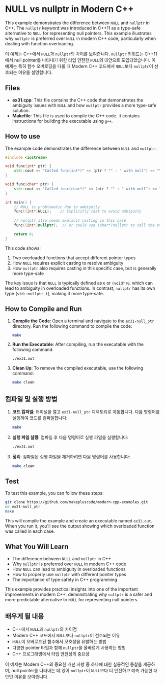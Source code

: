 # NULL vs nullptr in Modern C++

This example demonstrates the difference between `NULL` and `nullptr` in C++. The `nullptr` keyword was introduced in C++11 as a type-safe alternative to `NULL` for representing null pointers. This example illustrates why `nullptr` is preferred over `NULL` in modern C++ code, particularly when dealing with function overloading.

이 예제는 C++에서 `NULL`과 `nullptr`의 차이를 보여줍니다. `nullptr` 키워드는 C++11에서 null pointer를 나타내기 위한 타입 안전한 `NULL`의 대안으로 도입되었습니다. 이 예제는 특히 함수 오버로딩을 다룰 때 Modern C++ 코드에서 `NULL`보다 `nullptr`이 선호되는 이유를 설명합니다.

## Files

- **ex31.cpp**: This file contains the C++ code that demonstrates the ambiguity issues with `NULL` and how `nullptr` provides a more type-safe solution.
- **Makefile**: This file is used to compile the C++ code. It contains instructions for building the executable using `g++`.

## How to use

The example code demonstrates the difference between `NULL` and `nullptr`:

```cpp
#include <iostream>

void func(int* ptr) {
    std::cout << "Called func(int*)" << (ptr ? "" : " with null") << "\n";
}

void func(char* ptr) {
    std::cout << "Called func(char*)" << (ptr ? "" : " with null") << "\n";
}

int main() {
    // NULL is problematic due to ambiguity
    func((int*)NULL);    // Explicitly cast to avoid ambiguity
    
    // nullptr also needs explicit casting in this case
    func((int*)nullptr);  // or could use (char*)nullptr to call the other overload

    return 0;
}
```

This code shows:
1. Two overloaded functions that accept different pointer types
2. How `NULL` requires explicit casting to resolve ambiguity
3. How `nullptr` also requires casting in this specific case, but is generally more type-safe

The key issue is that `NULL` is typically defined as `0` or `(void*)0`, which can lead to ambiguity in overloaded functions. In contrast, `nullptr` has its own type (`std::nullptr_t`), making it more type-safe.

## How to Compile and Run

1. **Compile the Code**: Open a terminal and navigate to the `ex31-null_ptr` directory. Run the following command to compile the code:
   ```bash
   make
   ```

2. **Run the Executable**: After compiling, run the executable with the following command:
   ```bash
   ./ex31.out
   ```

3. **Clean Up**: To remove the compiled executable, use the following command:
   ```bash
   make clean
   ```

## 컴파일 및 실행 방법

1. **코드 컴파일**: 터미널을 열고 `ex31-null_ptr` 디렉토리로 이동합니다. 다음 명령어를 실행하여 코드를 컴파일합니다:
   ```bash
   make
   ```

2. **실행 파일 실행**: 컴파일 후 다음 명령어로 실행 파일을 실행합니다:
   ```bash
   ./ex31.out
   ```

3. **정리**: 컴파일된 실행 파일을 제거하려면 다음 명령어를 사용합니다:
   ```bash
   make clean
   ```

## Test

To test this example, you can follow these steps:

```bash
git clone https://github.com/makepluscode/modern-cpp-examples.git
cd ex31-null_ptr
make
```

This will compile the example and create an executable named `ex31.out`. When you run it, you'll see the output showing which overloaded function was called in each case.

## What You Will Learn

- The difference between `NULL` and `nullptr` in C++
- Why `nullptr` is preferred over `NULL` in modern C++ code
- How `NULL` can lead to ambiguity in overloaded functions
- How to properly use `nullptr` with different pointer types
- The importance of type safety in C++ programming

This example provides practical insights into one of the important improvements in modern C++, demonstrating why `nullptr` is a safer and more predictable alternative to `NULL` for representing null pointers.

## 배우게 될 내용

- C++에서 `NULL`과 `nullptr`의 차이점
- Modern C++ 코드에서 `NULL`보다 `nullptr`이 선호되는 이유
- `NULL`이 오버로드된 함수에서 모호성을 유발하는 방법
- 다양한 pointer 타입과 함께 `nullptr`을 올바르게 사용하는 방법
- C++ 프로그래밍에서 타입 안전성의 중요성

이 예제는 Modern C++의 중요한 개선 사항 중 하나에 대한 실용적인 통찰을 제공하며, null pointer를 나타내는 데 있어 `nullptr`이 `NULL`보다 더 안전하고 예측 가능한 대안인 이유를 보여줍니다.
